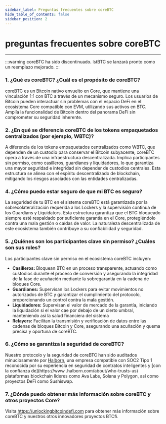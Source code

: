 ```yaml
---
sidebar_label: Preguntas frecuentes sobre coreBTC
hide_table_of_contents: false
sidebar_position: 2
---
```


# preguntas frecuentes sobre coreBTC

---

:::warning
coreBTC ha sido discontinuado. lstBTC se lanzará pronto como un reemplazo mejorado.
:::

### 1. ¿Qué es coreBTC? ¿Cuál es el propósito de coreBTC?

coreBTC es un Bitcoin nativo envuelto en Core, que mantiene una vinculación 1:1 con BTC a través de un mecanismo seguro. Los usuarios de Bitcoin pueden interactuar sin problemas con el espacio DeFi en el ecosistema Core compatible con EVM, utilizando sus activos en BTC. Amplía la funcionalidad de Bitcoin dentro del panorama DeFi sin comprometer su seguridad inherente.

### 2. ¿En qué se diferencia coreBTC de los tokens empaquetados centralizados (por ejemplo, WBTC)?

A diferencia de los tokens empaquetados centralizados como WBTC, que dependen de un custodio para conservar el Bitcoin subyacente, coreBTC opera a través de una infraestructura descentralizada. Implica participantes sin permiso, como casilleros, guardianes y liquidadores, lo que garantiza una mayor seguridad e integridad sin depender de custodios centrales. Esta estructura se alinea con el espíritu descentralizado de blockchain, mitigando los riesgos asociados con las entidades centralizadas.

### 4. ¿Cómo puedo estar seguro de que mi BTC es seguro?

La seguridad de tu BTC en el sistema coreBTC está garantizada por la sobrecolateralización requerida a los Lockers y la supervisión continua de los Guardians y Liquidators. Esta estructura garantiza que el BTC bloqueado siempre esté respaldado por suficiente garantía en el Core, protegiéndolo contra una mala gestión o caídas de valor. La naturaleza descentralizada de este ecosistema también contribuye a su confiabilidad y seguridad.

### 5. ¿Quiénes son los participantes clave sin permiso? ¿Cuáles son sus roles?

Los participantes clave sin permiso en el ecosistema coreBTC incluyen:

- **Casilleros:** Bloquean BTC en un proceso transparente, actuando como custodios durante el proceso de conversión y asegurando la integridad de la fase de acuñación mediante la sobregarantía en la cadena de bloques Core.
- **Guardianes:** Supervisan los Lockers para evitar movimientos no autorizados de BTC y garantizar el cumplimiento del protocolo, proporcionando un control contra la mala gestión.
- **Liquidadores:** Supervisan el valor de mercado de la garantía, iniciando la liquidación si el valor
  cae por debajo de un cierto umbral, manteniendo así la salud financiera del sistema
- **Relayers:** Facilitan la transmisión y verificación de datos entre las cadenas de bloques Bitcoin y Core, asegurando una acuñación y quema precisa y oportuna de coreBTC.

### 6. ¿Cómo se garantiza la seguridad de coreBTC?

Nuestro protocolo y la seguridad de coreBTC han sido auditados minuciosamente por [Halborn](https://www.halborn.com/), una empresa compatible con SOC2 Tipo 1 reconocida por su experiencia en seguridad de contratos inteligentes y [con la confianza de](https://www .halborn.com/about/who-trusts-us) plataformas blockchain líderes como Ava Labs, Solana y Polygon, así como proyectos DeFi como Sushiswap.

### 7. ¿Dónde puedo obtener más información sobre coreBTC y otros proyectos Core?

Visita https://unlockingbitcoindefi.com para obtener más información sobre coreBTC y nuestros otros innovadores proyectos BTCfi.